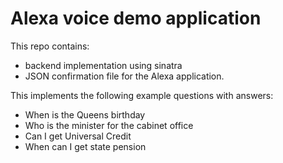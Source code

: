 # Alexa voice demo application

This repo contains:

* backend implementation using sinatra  
* JSON confirmation file for the Alexa application.

This implements the following example questions with answers:

* When is the Queens birthday
* Who is the minister for the cabinet office
* Can I get Universal Credit
* When can I get state pension



